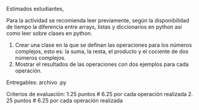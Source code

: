 Estimados estudiantes,

Para la actividad se recomienda leer previamente, según la disponibilidad de tiempo la diferencia entre arrays, listas y diccionarios en python así como leer sobre
clases en python.

1. Crear una clase en la que se definan las operaciones para los números complejos, esto es: la suma, la resta, el producto y el cociente de dos números complejos.
2. Mostrar el resultados de las operaciones con dos ejemplos para cada operación.

Entregables: archivo .py 

Criterios de evaluación:
1.25 puntos # 6.25 por cada operación realizada
2. 25 puntos # 6.25 por cada operación realizada



